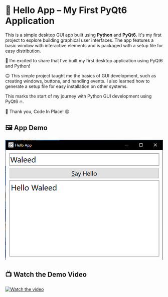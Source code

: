 # 👋 Hello App – My First PyQt6 Application

This is a simple desktop GUI app built using **Python** and **PyQt6**. It's my first project to explore building graphical user interfaces. The app features a basic window with interactive elements and is packaged with a setup file for easy distribution.

👋 I’m excited to share that I’ve built my first desktop application using PyQt6 and Python!

🙃 This simple project taught me the basics of GUI development, such as creating windows, buttons, and handling events. I also learned how to generate a setup file for easy installation on other systems. 

This marks the start of my journey with Python GUI development using PyQt6 🔥. 

💖 Thank you, Code In Place! 😍

## 🖼️ App Demo
![Hello App Demo](https://raw.githubusercontent.com/Waleed-creator/Hello-App-Stanford-Project/main/demo.png)

## 📺 Watch the Demo Video
[![Watch the video](https://img.youtube.com/vi/C8NOKfR6jJA/0.jpg)](https://www.youtube.com/watch?v=C8NOKfR6jJA)
